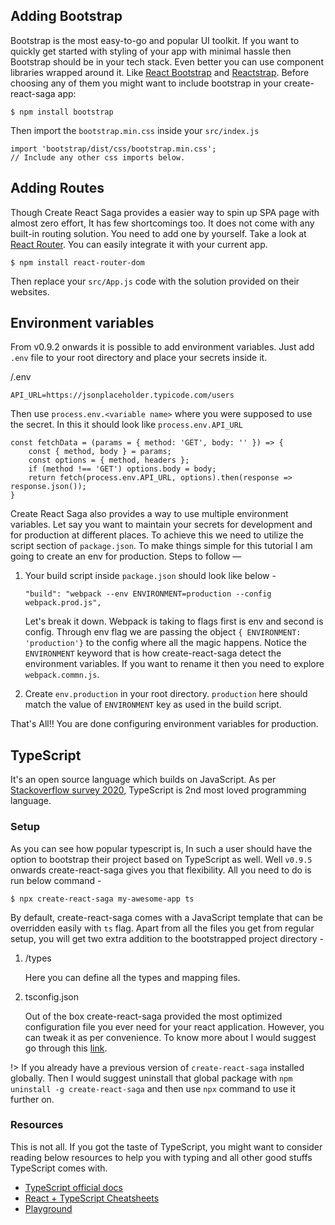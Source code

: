 ## Adding Bootstrap

Bootstrap is the most easy-to-go and popular UI toolkit. If you want to quickly get started with styling of your app with minimal hassle then Bootstrap should be in your tech stack. Even better you can use component libraries wrapped around it. Like <a href="https://react-bootstrap.netlify.app/" target="_blank">React Bootstrap</a> and <a href="https://reactstrap.github.io/" target="_blank">Reactstrap</a>. Before choosing any of them you might want to include bootstrap in your create-react-saga app:

```
$ npm install bootstrap
```

Then import the `bootstrap.min.css` inside your `src/index.js`

```
import 'bootstrap/dist/css/bootstrap.min.css';
// Include any other css imports below.
```

## Adding Routes

Though Create React Saga provides a easier way to spin up SPA page with almost zero effort, It has few shortcomings too. It does not come with any built-in routing solution. You need to add one by yourself. Take a look at <a href="https://reactrouter.com/web/" target="_blank">React Router</a>. You can easily integrate it with your current app.

```
$ npm install react-router-dom
```

Then replace your `src/App.js` code with the solution provided on their websites.

## Environment variables

From v0.9.2 onwards it is possible to add environment variables. Just add `.env` file to your root directory and place your secrets inside it.

/.env
```
API_URL=https://jsonplaceholder.typicode.com/users
```
Then use `process.env.<variable name>` where you were supposed to use the secret. In this it should look like `process.env.API_URL`

```
const fetchData = (params = { method: 'GET', body: '' }) => {
    const { method, body } = params;
    const options = { method, headers };
    if (method !== 'GET') options.body = body;
    return fetch(process.env.API_URL, options).then(response => response.json());
}
```

Create React Saga also provides a way to use multiple environment variables. Let say you want to maintain your secrets for development and for production at different places. To achieve this we need to utilize the script section of `package.json`. To make things simple for this tutorial I am going to create an env for production. Steps to follow —
1. Your build script inside `package.json` should look like below -
    ```
    "build": "webpack --env ENVIRONMENT=production --config webpack.prod.js",
    ```
    
    Let's break it down. Webpack is taking to flags first is env and second is config. Through env flag we are passing the object `{ ENVIRONMENT: 'production'}` to the config where all the magic happens. Notice the `ENVIRONMENT` keyword that is how create-react-saga detect the environment variables. If you want to rename it then you need to explore `webpack.commn.js`.

2. Create `env.production` in your root directory. `production` here should match the value of `ENVIRONMENT` key as used in the build script.

That's All!! You are done configuring environment variables for production.
 
## TypeScript

It's an open source language which builds on JavaScript. As per <a href="https://insights.stackoverflow.com/survey/2020#technology-most-loved-dreaded-and-wanted-languages-loved" target="_blank">Stackoverflow survey 2020</a>, TypeScript is 2nd most loved programming language.
### Setup

As you can see how popular typescript is, In such a user should have the option to bootstrap their project based on TypeScript as well. Well `v0.9.5` onwards create-react-saga gives you that flexibility. All you need to do is run below command - 

```
$ npx create-react-saga my-awesome-app ts
```

By default, create-react-saga comes with a JavaScript template that can be overridden easily with `ts` flag. Apart from all the files you get from regular setup, you will get two extra addition to the bootstrapped project directory -

1. /types

    Here you can define all the types and mapping files.

2. tsconfig.json

    Out of the box create-react-saga provided the most optimized configuration file you ever need for your react application. However, you can tweak it as per convenience. To know more about I would suggest go through this <a href="https://www.typescriptlang.org/tsconfig" target="_blank">link</a>.

!> If you already have a previous version of `create-react-saga` installed globally. Then I would suggest uninstall that global package with `npm uninstall -g create-react-saga` and then use `npx` command to use it further on.

### Resources

This is not all. If you got the taste of TypeScript, you might want to consider reading below resources to help you with typing and all other good stuffs TypeScript comes with.

- <a href="https://www.typescriptlang.org/docs/handbook/react.html" target="_blank">TypeScript official docs</a>
- <a href="https://react-typescript-cheatsheet.netlify.app/" target="_blank">React + TypeScript Cheatsheets</a>
- <a href="https://www.typescriptlang.org/play?jsx=2&esModuleInterop=true&e=196#example/typescript-with-react" target="_blank">Playground</a>